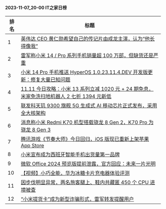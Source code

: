 #### 2023-11-07_20-00  IT之家日榜

| 排名 | 标题|
| --- | ---|
| 1 | [英伟达 CEO 黄仁勋希望自己的传记片由成龙主演，认为“他长得像我”](https://www.ithome.com/0/730/507.htm) |
| 2 | [雷军称小米 14 / Pro 系列手机销量超 100 万部，但缺货还是严重](https://www.ithome.com/0/730/596.htm) |
| 3 | [小米 14 Pro 手机推送 HyperOS 1.0.23.11.4.DEV 开发版更新：修复大量已知问题](https://www.ithome.com/0/730/500.htm) |
| 4 | [11.11 今日攻略：小米 13 系列立减 1020 元 + 24 期免息，米家免洗扫地机器人 2 七折 1394 元新低](https://www.ithome.com/0/730/512.htm) |
| 5 | [联发科天玑 9300 旗舰 5G 生成式 AI 移动芯片正式发布，采用全大核架构](https://www.ithome.com/0/730/472.htm) |
| 6 | [消息称小米 Redmi K70 机型搭载骁龙 8 Gen 2，K70 Pro 为骁龙 8 Gen 3](https://www.ithome.com/0/730/553.htm) |
| 7 | [腾讯游戏《节奏大师》今日回归，iOS 版现已重新上架苹果 App Store](https://www.ithome.com/0/730/526.htm) |
| 8 | [小米宣布成为西班牙智能手机出货量第一品牌](https://www.ithome.com/0/730/533.htm) |
| 9 | [微软 Office 2024 预览版提前泄露，官方回应：未来一片光明](https://www.ithome.com/0/730/558.htm) |
| 10 | [【视频】小巧全能，华为冰糖卡片充电器体验评测](https://www.ithome.com/0/730/565.htm) |
| 11 | [因步伐明显异常，两名旅客腿上、鞋内共藏匿 450 个 CPU 进境被查](https://www.ithome.com/0/730/509.htm) |
| 12 | [“小米提货卡”成为新型诈骗形式，雷军转发提醒用户](https://www.ithome.com/0/730/508.htm) |
